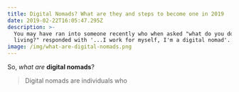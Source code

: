 ```yaml
---
title: Digital Nomads? What are they and steps to become one in 2019
date: 2019-02-22T16:05:47.295Z
description: >-
  You may have ran into someone recently who when asked "what do you do for a
  living?" responded with '...I work for myself, I'm a digital nomad'.
image: /img/what-are-digital-nomads.png
---
```

So, _what are_ **digital nomads**? 

> Digital nomads are individuals who
